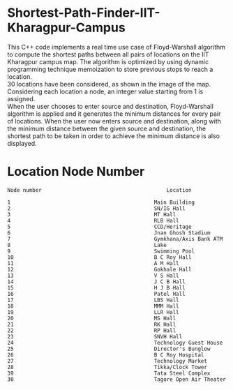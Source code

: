 # Shortest-Path-Finder-IIT-Kharagpur-Campus
This C++ code implements a real time use case of Floyd-Warshall algorithm to  compute the shortest paths between all pairs of locations on the IIT Kharagpur campus map.
The algorithm is optimized by using dynamic programming technique memoization to store previous stops to reach a location.
<br>
30 locations have been considered, as shown in the image of the map. Considering each location a node, an integer value starting from 1 is assigned. 
<br>
When the user chooses to enter source and destination, Floyd-Warshall algorithm is applied and it generates the minimum distances for every pair of locations. When the user now enters source and destination, along with the minimum distance between the given source and destination, the shortest path to be taken in order to achieve the minimum distance is also displayed.
# Location Node Number
    Node number                                        Location

    1                                              Main Building
    2                                              SN/IG Hall
    3                                              MT Hall
    4                                              RLB Hall
    5                                              CCD/Heritage
    6                                              Jnan Ghosh Stadium
    7                                              Gymkhana/Axis Bank ATM
    8                                              Lake
    9                                              Swimming Pool
    10                                             B C Roy Hall
    11                                             A M Hall
    12                                             Gokhale Hall
    13                                             V S Hall
    14                                             J C B Hall
    15                                             H J B Hall
    16                                             Patel Hall
    17                                             LBS Hall
    18                                             MMM Hall
    19                                             LLR Hall
    20                                             MS Hall
    21                                             RK Hall
    22                                             RP Hall
    23                                             SNVH Hall
    24                                             Technology Guest House
    25                                             Director's Bunglow
    26                                             B C Roy Hospital
    27                                             Technology Market
    28                                             Tikka/Clock Tower
    39                                             Tata Steel Complex
    30                                             Tagore Open Air Theater
